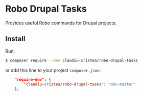 # Robo Drupal Tasks

Provides useful Robo commands for Drupal projects.

## Install

Run:

```bash
$ composer require --dev claudiu-cristea/robo-drupal-tasks
```

or add this line to your project `composer.json`:

```json
    "require-dev": {
        "claudiu-cristea/robo-drupal-tasks": "dev-master"
    },
```

